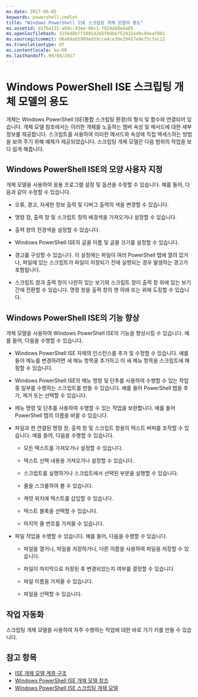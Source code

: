 ```yaml
---
ms.date: 2017-06-05
keywords: powershell,cmdlet
title: "Windows PowerShell ISE 스크립팅 개체 모델의 용도"
ms.assetid: d176a131-ab0c-43ee-80c1-f824ab8e4a05
ms.openlocfilehash: 3256d8bff3885d266f0db6f52932e40c4beaf8b1
ms.sourcegitcommit: d6ab9ab5909ed59cce4ce30e29457e0e75c7ac12
ms.translationtype: HT
ms.contentlocale: ko-KR
ms.lasthandoff: 09/08/2017
---
```

# <a name="purpose-of-the-windows-powershell-ise-scripting-object-model"></a>Windows PowerShell ISE 스크립팅 개체 모델의 용도
  개체는 Windows PowerShell ISE(통합 스크립팅 환경)의 형식 및 함수와 연결되어 있습니다. 개체 모델 참조에서는 이러한 개체를 노출하는 멤버 속성 및 메서드에 대한 세부 정보를 제공합니다. 스크립트를 사용하여 이러한 메서드와 속성에 직접 액세스하는 방법을 보여 주기 위해 예제가 제공되었습니다. 스크립팅 개체 모델은 다음 범위의 작업을 보다 쉽게 해줍니다.

## <a name="customizing-the-appearance-of-windows-powershell-ise"></a>Windows PowerShell ISE의 모양 사용자 지정
 개체 모델을 사용하여 응용 프로그램 설정 및 옵션을 수정할 수 있습니다. 예를 들어, 다음과 같이 수정할 수 있습니다.

- 오류, 경고, 자세한 정보 출력 및 디버그 출력의 색을 변경할 수 있습니다.

- 명령 창, 출력 창 및 스크립트 창의 배경색을 가져오거나 설정할 수 있습니다.

- 출력 창의 전경색을 설정할 수 있습니다.

- Windows PowerShell ISE의 글꼴 이름 및 글꼴 크기를 설정할 수 있습니다.

- 경고를 구성할 수 있습니다. 이 설정에는 파일이 여러 PowerShell 탭에 열려 있거나, 파일에 있는 스크립트가 파일이 저장되기 전에 실행되는 경우 발생하는 경고가 포함됩니다.

- 스크립트 창과 출력 창이 나란히 있는 보기와 스크립트 창이 출력 창 위에 있는 보기 간에 전환할 수 있습니다. 명령 창을 출력 창의 맨 아래 또는 위에 도킹할 수 있습니다.

## <a name="enhancing-the-functionality-of-windows-powershell-ise"></a>Windows PowerShell ISE의 기능 향상
 개체 모델을 사용하여 Windows PowerShell ISE의 기능을 향상시킬 수 있습니다. 예를 들어, 다음을 수행할 수 있습니다.

- Windows PowerShell ISE 자체의 인스턴스를 추가 및 수정할 수 있습니다. 예를 들어 메뉴를 변경하려면 새 메뉴 항목을 추가하고 이 새 메뉴 항목을 스크립트에 매핑할 수 있습니다.

- Windows PowerShell ISE의 메뉴 명령 및 단추를 사용하여 수행할 수 있는 작업 중 일부를 수행하는 스크립트를 만들 수 있습니다. 예를 들어 PowerShell 탭을 추가, 제거 또는 선택할 수 있습니다.

- 메뉴 명령 및 단추를 사용하여 수행할 수 있는 작업을 보완합니다. 예를 들어 PowerShell 탭의 이름을 바꿀 수 있습니다.

- 파일과 한 연결된 명령 창, 출력 창 및 스크립트 창용의 텍스트 버퍼를 조작할 수 있습니다. 예를 들어, 다음을 수행할 수 있습니다.

    -   모든 텍스트를 가져오거나 설정할 수 있습니다.

    -   텍스트 선택 내용을 가져오거나 설정할 수 있습니다.

    -   스크립트를 실행하거나 스크립트에서 선택된 부분을 실행할 수 있습니다.

    -   줄을 스크롤하여 볼 수 있습니다.

    -   캐럿 위치에 텍스트를 삽입할 수 있습니다.

    -   텍스트 블록을 선택할 수 있습니다.

    -   마지막 줄 번호를 가져올 수 있습니다.

- 파일 작업을 수행할 수 있습니다. 예를 들어, 다음을 수행할 수 있습니다.

    -   파일을 열거나, 파일을 저장하거나, 다른 이름을 사용하여 파일을 저장할 수 있습니다.

    -   파일이 마지막으로 저장된 후 변경되었는지 여부를 결정할 수 있습니다.

    -   파일 이름을 가져올 수 있습니다.

    -   파일을 선택할 수 있습니다.

## <a name="automating-tasks"></a>작업 자동화
 스크립팅 개체 모델을 사용하여 자주 수행하는 작업에 대한 바로 가기 키를 만들 수 있습니다.

## <a name="see-also"></a>참고 항목
- [ISE 개체 모델 계층 구조](The-ISE-Object-Model-Hierarchy.md) 
- [Windows PowerShell ISE 개체 모델 참조](Windows-PowerShell-ISE-Object-Model-Reference.md) 
- [Windows PowerShell ISE 스크립팅 개체 모델](The-Windows-PowerShell-ISE-Scripting-Object-Model.md)

  
